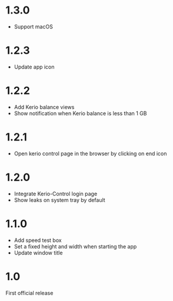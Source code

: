 # 1.3.0
- Support macOS

# 1.2.3
- Update app icon

# 1.2.2
- Add Kerio balance views
- Show notification when Kerio balance is less than 1 GB

# 1.2.1
- Open kerio control page in the browser by clicking on end icon

# 1.2.0
- Integrate Kerio-Control login page
- Show leaks on system tray by default

# 1.1.0
- Add speed test box
- Set a fixed height and width when starting the app
- Update window title

# 1.0
First official release